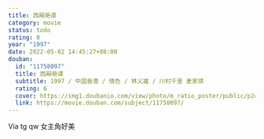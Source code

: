 ```yaml
---
title: 西厢艳谭
category: movie
status: todo
rating: 0
year: "1997"
date: 2022-05-02 14:45:27+08:00
douban:
  id: "11758097"
  title: 西厢艳谭
  subtitle: 1997 / 中国香港 / 情色 / 林义雄 / 川村千里 麦家琪
  rating: 6
  cover: https://img1.doubanio.com/view/photo/m_ratio_poster/public/p2456441369.jpg
  link: https://movie.douban.com/subject/11758097/
---
```


Via tg qw 女主角好美

